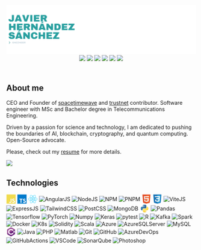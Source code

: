 <header> 
<picture>
<source media="(prefers-color-scheme: light)" srcset="./assets/github-header-image.png">
<source media="(prefers-color-scheme: dark)" srcset="./assets/github-header-image-dark.png">
<img alt="" src="./assets/github-header-image.png">
</picture>
<a href="https://www.youtube.com/@javierhersan" target="_blank"><img src="https://img.shields.io/badge/YouTube-289f9f?style=for-the-badge&logo=youtube&logoColor=white" target="_blank"></a>
<a href="https://www.linkedin.com/in/javierhersan" target="_blank"><img src="https://img.shields.io/badge/-LinkedIn-289f9f?style=for-the-badge&logo=linkedin&logoColor=white" target="_blank"></a>
<a href="https://github.com/javierhersan" target="_blank"><img src="https://img.shields.io/badge/GitHub-289f9f?style=for-the-badge&logo=github&logoColor=white" target="_blank"></a>
<a href="mailto:javier.hernandezsanchez@outlook.com"><img src="https://img.shields.io/badge/Gmail-289f9f?style=for-the-badge&logo=gmail&logoColor=white" target="_blank"></a>
<a href="https://mempool.space/address/bc1qsaxalkenhqydua4huntz0x84uk7ejn3tsk4wyq"><img src="https://img.shields.io/badge/Bitcoin-289f9f?style=for-the-badge&logo=bitcoin&logoColor=white" target="_blank"></a>
<a href=""><img src="https://img.shields.io/badge/Ethereum-289f9f?style=for-the-badge&logo=Ethereum&logoColor=white" target="_blank"></a>
</header>

## About me

CEO and Founder of [spacetimewave](https://github.com/spacetimewave) and [trustnet](https://github.com/spacetimewave/trustnet-engine) contributor. Software engineer with MSc and Bachelor degree in Telecommunications Engineering.

Driven by a passion for science and technology, I am dedicated to pushing the boundaries of AI, blockchain, cryptography, and quantum computing. Open-Source advocate.

Please, check out my [resume](https://github.com/javierhersan/javierhersan/blob/main/assets/CV_Javier_Hernandez_jan2024-eng.pdf) for more details.

<a href = "https://github.com/javierhersan/javierhersan/blob/main/assets/CV_Javier_Hernandez_jan2024-eng.pdf"><img src="https://img.shields.io/badge/RESUME-289f9f?style=for-the-badge&logo=files&logoColor=white" target="_blank"></svg></a>

## Technologies

<div style="display: inline_block">
  <img align="center" alt="JavaScript" height="25" width="25" src="https://raw.githubusercontent.com/devicons/devicon/master/icons/javascript/javascript-plain.svg">
  <img align="center" alt="TypeScript" height="25" width="25" src="https://raw.githubusercontent.com/devicons/devicon/master/icons/typescript/typescript-plain.svg">
  <img align="center" alt="ReactJS" height="25" width="25" src="https://raw.githubusercontent.com/devicons/devicon/master/icons/react/react-original.svg">
  <img align="center" alt="AngularJS" height="25" width="25" src="https://cdn.jsdelivr.net/gh/devicons/devicon@latest/icons/angularjs/angularjs-original.svg" /> 
  <img align="center" alt="NodeJS" height="25" width="25" src="https://cdn.jsdelivr.net/gh/devicons/devicon@latest/icons/nodejs/nodejs-original.svg" />
  <img align="center" alt="NPM" height="25" width="25" src="https://cdn.jsdelivr.net/gh/devicons/devicon@latest/icons/npm/npm-original-wordmark.svg" /> 
  <img align="center" alt="PNPM" height="25" width="25" src="https://cdn.jsdelivr.net/gh/devicons/devicon@latest/icons/pnpm/pnpm-original-wordmark.svg" />
  <img align="center" alt="HTML5" height="25" width="25" src="https://raw.githubusercontent.com/devicons/devicon/master/icons/html5/html5-original.svg">
  <img align="center" alt="CSS3" height="25" width="25" src="https://raw.githubusercontent.com/devicons/devicon/master/icons/css3/css3-original.svg">
  <img align="center" alt="ViteJS" height="25" width="25" src="https://cdn.jsdelivr.net/gh/devicons/devicon@latest/icons/vitejs/vitejs-original.svg" />
  <img align="center" alt="ExpressJS" height="25" width="25" src="https://cdn.jsdelivr.net/gh/devicons/devicon@latest/icons/express/express-original.svg" />    
  <img align="center" alt="TailwindCSS" height="25" width="25"  src="https://cdn.jsdelivr.net/gh/devicons/devicon@latest/icons/tailwindcss/tailwindcss-original.svg" />     
  <img  align="center" alt="PostCSS" height="25" width="25" src="https://cdn.jsdelivr.net/gh/devicons/devicon@latest/icons/postcss/postcss-original.svg" />
  <img align="center" alt="MongoDB" height="25" width="25" src="https://cdn.jsdelivr.net/gh/devicons/devicon@latest/icons/mongodb/mongodb-plain-wordmark.svg" />
  <img align="center" alt="Python" height="25" width="25" src="https://raw.githubusercontent.com/devicons/devicon/master/icons/python/python-original.svg">
  <img align="center" alt="Pandas" height="25" width="25" src="https://cdn.jsdelivr.net/gh/devicons/devicon@latest/icons/pandas/pandas-original.svg" />
  <img align="center" alt="Tensorflow" height="25" width="25"  src="https://cdn.jsdelivr.net/gh/devicons/devicon@latest/icons/tensorflow/tensorflow-original.svg" />
  <img align="center" alt="PyTorch" height="25" width="25" src="https://cdn.jsdelivr.net/gh/devicons/devicon@latest/icons/pytorch/pytorch-original.svg" />
  <img align="center" alt="Numpy" height="25" width="25" src="https://cdn.jsdelivr.net/gh/devicons/devicon@latest/icons/numpy/numpy-original.svg" />
  <img align="center" alt="Keras" height="25" width="25"  src="https://cdn.jsdelivr.net/gh/devicons/devicon@latest/icons/keras/keras-original.svg" />
  <img align="center" alt="pytest" height="25" width="25" src="https://cdn.jsdelivr.net/gh/devicons/devicon@latest/icons/pytest/pytest-original-wordmark.svg" />
  <img align="center" alt="R" height="25" width="25" src="https://cdn.jsdelivr.net/gh/devicons/devicon@latest/icons/r/r-original.svg" />
  <img align="center" alt="Kafka" height="25" width="25" src="https://cdn.jsdelivr.net/gh/devicons/devicon@latest/icons/apachekafka/apachekafka-original-wordmark.svg" />
  <img align="center" alt="Spark" height="25" width="25" src="https://cdn.jsdelivr.net/gh/devicons/devicon@latest/icons/apachespark/apachespark-original-wordmark.svg" />
  <img align="center" alt="Docker" height="25" width="25" src="https://cdn.jsdelivr.net/gh/devicons/devicon@latest/icons/docker/docker-original-wordmark.svg" />
  <img align="center" alt="K8s" height="25" width="25" src="https://cdn.jsdelivr.net/gh/devicons/devicon@latest/icons/kubernetes/kubernetes-plain-wordmark.svg" />
  <img align="center" alt="Solidity" height="25" width="25" src="https://cdn.jsdelivr.net/gh/devicons/devicon@latest/icons/solidity/solidity-plain.svg" />
  <img align="center" alt="Scala" height="25" width="25" src="https://cdn.jsdelivr.net/gh/devicons/devicon@latest/icons/scala/scala-original-wordmark.svg" />
  <img align="center" alt="Azure" height="25" width="25" src="https://cdn.jsdelivr.net/gh/devicons/devicon@latest/icons/azure/azure-original.svg" />
  <img align="center" alt="AzureSQLServer" height="25" width="25" src="https://cdn.jsdelivr.net/gh/devicons/devicon@latest/icons/azuresqldatabase/azuresqldatabase-original.svg" />
  <img align="center" alt="MySQL" height="25" width="25"  src="https://cdn.jsdelivr.net/gh/devicons/devicon@latest/icons/mysql/mysql-original-wordmark.svg" />
  <img align="center" alt="Csharp" height="25" width="25" src="https://raw.githubusercontent.com/devicons/devicon/master/icons/csharp/csharp-original.svg">
  <img align="center" alt="Java" height="25" width="25" src="https://cdn.jsdelivr.net/gh/devicons/devicon@latest/icons/java/java-original-wordmark.svg" />
  <img align="center" alt="PHP" height="25" width="25" src="https://cdn.jsdelivr.net/gh/devicons/devicon@latest/icons/php/php-original.svg" />
  <img align="center" alt="Matlab" height="25" width="25" src="https://cdn.jsdelivr.net/gh/devicons/devicon@latest/icons/matlab/matlab-original.svg" />
  <img align="center" alt="Git" height="25" width="25" src="https://cdn.jsdelivr.net/gh/devicons/devicon@latest/icons/git/git-original.svg" />      
  <img align="center" alt="GitHub" height="25" width="25" src="https://cdn.jsdelivr.net/gh/devicons/devicon@latest/icons/github/github-original.svg" />
  <img align="center" alt="AzureDevOps" height="25" width="25" src="https://cdn.jsdelivr.net/gh/devicons/devicon@latest/icons/azuredevops/azuredevops-original.svg" />
  <img align="center" alt="GitHubActions" height="25" width="25" src="https://cdn.jsdelivr.net/gh/devicons/devicon@latest/icons/githubactions/githubactions-original.svg" />
  <img align="center" alt="VSCode" height="25" width="25" src="https://cdn.jsdelivr.net/gh/devicons/devicon@latest/icons/vscode/vscode-original.svg" />
  <img align="center" alt="SonarQube" height="25" width="25" src="https://cdn.jsdelivr.net/gh/devicons/devicon@latest/icons/sonarqube/sonarqube-original-wordmark.svg" />
  <img align="center" alt="Photoshop" height="25" width="25" src="https://cdn.jsdelivr.net/gh/devicons/devicon@latest/icons/photoshop/photoshop-original.svg" />
</div>

